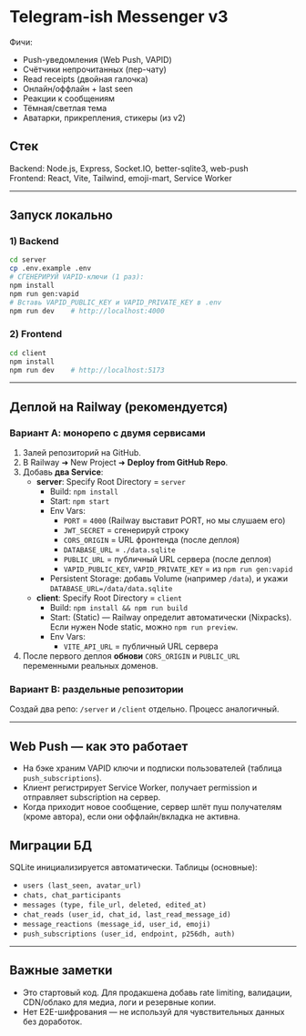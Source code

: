 # Telegram-ish Messenger v3

Фичи:
- Push-уведомления (Web Push, VAPID)
- Счётчики непрочитанных (пер-чату)
- Read receipts (двойная галочка)
- Онлайн/оффлайн + last seen
- Реакции к сообщениям
- Тёмная/светлая тема
- Аватарки, прикрепления, стикеры (из v2)

## Стек
Backend: Node.js, Express, Socket.IO, better-sqlite3, web-push  
Frontend: React, Vite, Tailwind, emoji-mart, Service Worker

---

## Запуск локально
### 1) Backend
```bash
cd server
cp .env.example .env
# СГЕНЕРИРУЙ VAPID-ключи (1 раз):
npm install
npm run gen:vapid
# Вставь VAPID_PUBLIC_KEY и VAPID_PRIVATE_KEY в .env
npm run dev    # http://localhost:4000
```

### 2) Frontend
```bash
cd client
npm install
npm run dev    # http://localhost:5173
```

---

## Деплой на Railway (рекомендуется)
### Вариант А: монорепо с двумя сервисами
1. Залей репозиторий на GitHub.
2. В Railway ➜ New Project ➜ **Deploy from GitHub Repo**.
3. Добавь **два Service**:
   - **server**: Specify Root Directory = `server`
     - Build: `npm install`
     - Start: `npm start`
     - Env Vars:
       - `PORT` = `4000` (Railway выставит PORT, но мы слушаем его)
       - `JWT_SECRET` = сгенерируй строку
       - `CORS_ORIGIN` = URL фронтенда (после деплоя)
       - `DATABASE_URL` = `./data.sqlite`
       - `PUBLIC_URL` = публичный URL сервера (после деплоя)
       - `VAPID_PUBLIC_KEY`, `VAPID_PRIVATE_KEY` = из `npm run gen:vapid`
     - Persistent Storage: добавь Volume (например `/data`), и укажи `DATABASE_URL=/data/data.sqlite`
   - **client**: Specify Root Directory = `client`
     - Build: `npm install && npm run build`
     - Start: (Static) — Railway определит автоматически (Nixpacks). Если нужен Node static, можно `npm run preview`.
     - Env Vars:
       - `VITE_API_URL` = публичный URL сервера
4. После первого деплоя **обнови** `CORS_ORIGIN` и `PUBLIC_URL` переменными реальных доменов.

### Вариант B: раздельные репозитории
Создай два репо: `/server` и `/client` отдельно. Процесс аналогичный.

---

## Web Push — как это работает
- На бэке храним VAPID ключи и подписки пользователей (таблица `push_subscriptions`).
- Клиент регистрирует Service Worker, получает permission и отправляет subscription на сервер.
- Когда приходит новое сообщение, сервер шлёт пуш получателям (кроме автора), если они оффлайн/вкладка не активна.

## Миграции БД
SQLite инициализируется автоматически. Таблицы (основные):
- `users (last_seen, avatar_url)`
- `chats, chat_participants`
- `messages (type, file_url, deleted, edited_at)`
- `chat_reads (user_id, chat_id, last_read_message_id)`
- `message_reactions (message_id, user_id, emoji)`
- `push_subscriptions (user_id, endpoint, p256dh, auth)`

---

## Важные заметки
- Это стартовый код. Для продакшена добавь rate limiting, валидации, CDN/облако для медиа, логи и резервные копии.
- Нет E2E-шифрования — не используй для чувствительных данных без доработок.
